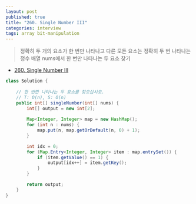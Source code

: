 ```yaml
---
layout: post
published: true
title: "260. Single Number III"
categories: interview
tags: array bit-manipulation
---
```


> 정확히 두 개의 요소가 한 번만 나타나고 다른 모든 요소는 정확히 두 번 나타나는 정수 배열 nums에서 한 번만 나타나는 두 요소 찾기

- [260. Single Number III](https://leetcode.com/problems/single-number-iii/)

```java
class Solution {
    
    // 한 번만 나타나는 두 요소를 찾으십시오.
    // T: O(n), S: O(n)
    public int[] singleNumber(int[] nums) {
        int[] output = new int[2];
        
        Map<Integer, Integer> map = new HashMap();
        for (int n : nums) {
            map.put(n, map.getOrDefault(n, 0) + 1);
        }

        int idx = 0;
        for (Map.Entry<Integer, Integer> item : map.entrySet()) {
            if (item.getValue() == 1) {
                output[idx++] = item.getKey();
            }
        }

        return output;
    }
}
```